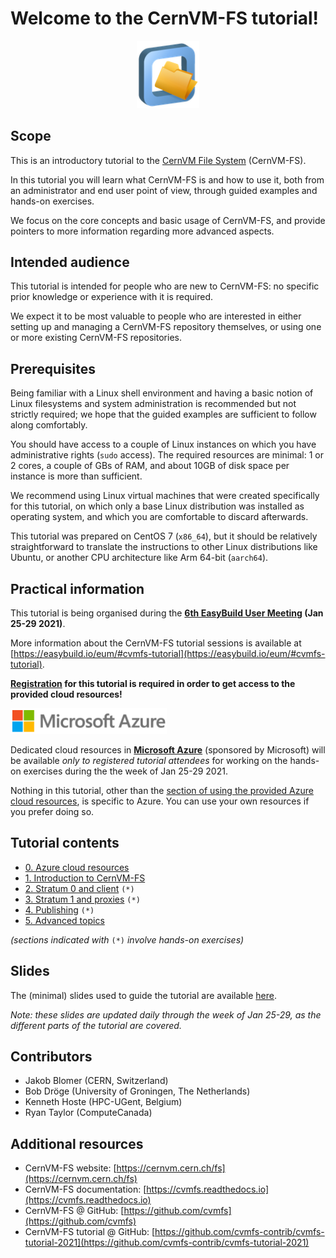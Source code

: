 # Welcome to the CernVM-FS tutorial!

<p align="center">
<img src="img/cvmfs_logo.png" alt="CernVM-FS logo" width="100px"/></br>
</p>


## Scope

This is an introductory tutorial to the [CernVM File System](https://cernvm.cern.ch/fs/) (CernVM-FS).

In this tutorial you will learn what CernVM-FS is and how to use it,
both from an administrator and end user point of view,
through guided examples and hands-on exercises.

We focus on the core concepts and basic usage of CernVM-FS, and provide pointers to more information
regarding more advanced aspects.

## Intended audience

This tutorial is intended for people who are new to CernVM-FS: no specific prior knowledge
or experience with it is required.

We expect it to be most valuable to people who are interested in either setting up and managing
a CernVM-FS repository themselves, or using one or more existing CernVM-FS repositories.


## Prerequisites

Being familiar with a Linux shell environment and having a basic notion of Linux filesystems
and system administration is recommended but not strictly required; we hope that the guided
examples are sufficient to follow along comfortably.

You should have access to a couple of Linux instances on which you have administrative rights (``sudo`` access).
The required resources are minimal: 1 or 2 cores, a couple of GBs of RAM,
and about 10GB of disk space per instance is more than sufficient.

We recommend using Linux virtual machines that were created specifically for this tutorial,
on which only a base Linux distribution was installed as operating system, and which
you are comfortable to discard afterwards.

This tutorial was prepared on CentOS 7 (`x86_64`), but it should be relatively straightforward
to translate the instructions to other Linux distributions like Ubuntu,
or another CPU architecture like Arm 64-bit (`aarch64`).

## Practical information

This tutorial is being organised during the **[6th EasyBuild User Meeting](https://easybuild.io/eum/) (Jan 25-29 2021)**.

More information about the CernVM-FS tutorial sessions is available at [https://easybuild.io/eum/#cvmfs-tutorial](https://easybuild.io/eum/#cvmfs-tutorial).


**[Registration](https://easybuild.io/eum/#registration) for this tutorial is required in order to get access to the provided cloud resources!**

<img src="img/microsoft_azure_logo.png" alt="Microsoft Azure logo" width="250px"/></br>

Dedicated cloud resources in **[Microsoft Azure](https://azure.microsoft.com)** (sponsored by Microsoft) will be available *only
to registered tutorial attendees* for working on the hands-on exercises during the the week of Jan 25-29 2021.

Nothing in this tutorial, other than the [section of using the provided
Azure cloud resources](00_azure_cloud_resources.md), is specific to Azure.
You can use your own resources if you prefer doing so.


## Tutorial contents

- [0. Azure cloud resources](00_azure_cloud_resources.md)
- [1. Introduction to CernVM-FS](01_introduction.md)
- [2. Stratum 0 and client](02_stratum0_client.md) ``(*)``
- [3. Stratum 1 and proxies](03_stratum1_proxies.md) ``(*)``
- [4. Publishing](04_publishing.md) ``(*)``
- [5. Advanced topics](05_advanced.md)

*(sections indicated with* ``(*)`` *involve hands-on exercises)*

## Slides

The (minimal) slides used to guide the tutorial are available [here](eum21-cvmfs-tutorial-slides.pdf).

*Note: these slides are updated daily through the week of Jan 25-29, as the different parts
of the tutorial are covered.*

## Contributors

* Jakob Blomer (CERN, Switzerland)
* Bob Dröge (University of Groningen, The Netherlands)
* Kenneth Hoste (HPC-UGent, Belgium)
* Ryan Taylor (ComputeCanada)

## Additional resources

* CernVM-FS website: [https://cernvm.cern.ch/fs](https://cernvm.cern.ch/fs)
* CernVM-FS documentation: [https://cvmfs.readthedocs.io](https://cvmfs.readthedocs.io)
* CernVM-FS @ GitHub: [https://github.com/cvmfs](https://github.com/cvmfs)
* CernVM-FS tutorial @ GitHub: [https://github.com/cvmfs-contrib/cvmfs-tutorial-2021](https://github.com/cvmfs-contrib/cvmfs-tutorial-2021)

